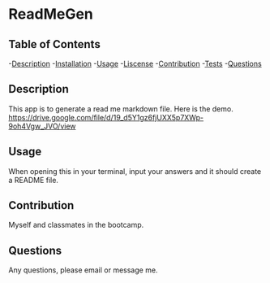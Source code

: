 # ReadMeGen
  ## Table of Contents
  -[Description](#Description)
  -[Installation](#Installation)
  -[Usage](#Usage)
  -[Liscense](#Liscense)
  -[Contribution](#Contribution)
  -[Tests](#Tests)
  -[Questions](#Questions)
  ## Description
  This app is to generate a read me markdown file.
  Here is the demo.
  https://drive.google.com/file/d/19_d5Y1gz6fjUXX5p7XWp-9oh4Vgw_JVO/view
  ## Usage
  When opening this in your terminal, input your answers and it should create a README file. 
  ## Contribution
  Myself and classmates in the bootcamp.
  ## Questions
  Any questions, please email or message me. 

